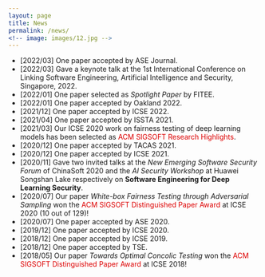 ```yaml
---
layout: page
title: News
permalink: /news/
<!-- image: images/12.jpg -->
---
```


- [2022/03] One paper accepted by ASE Journal.
- [2022/03] Gave a keynote talk at the 1st International Conference on Linking Software Engineering, Artificial Intelligence and Security, Singapore, 2022.
- [2022/01] One paper selected as *Spotlight Paper* by FITEE.
- [2022/01] One paper accepted by Oakland 2022.
- [2021/12] One paper accepted by ICSE 2022.
- [2021/04] One paper accepted by ISSTA 2021.
- [2021/03] Our ICSE 2020 work on fairness testing of deep learning models has been selected as <font color="#dd0000">ACM SIGSOFT Research Highlights</font>.
- [2020/12] One paper accepted by TACAS 2021.
- [2020/12] One paper accepted by ICSE 2021.
- [2020/11] Gave two invited talks at the *New Emerging Software Security Forum* of ChinaSoft 2020 and the *AI Security Workshop* at Huawei Songshan Lake respectively on **Software Engineering for Deep Learning Security**.
- [2020/07] Our paper *White-box Fairness Testing through Adversarial Sampling* won the <font color="#dd0000">ACM SIGSOFT Distinguished Paper Award</font> at ICSE 2020 (10 out of 129)!
- [2020/07] One paper accepted by ASE 2020.
- [2019/12] One paper accepted by ICSE 2020.
- [2018/12] One paper accepted by ICSE 2019.
- [2018/12] One paper accepted by TSE.
- [2018/05] Our paper *Towards Optimal Concolic Testing* won the <font color="#dd0000">ACM SIGSOFT Distinguished Paper Award</font> at ICSE 2018!